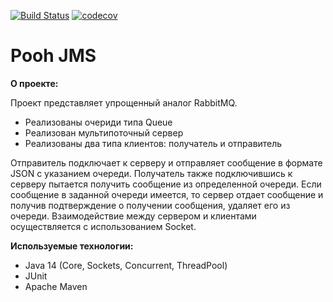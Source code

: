 [![Build Status](https://travis-ci.com/RvDmitry/job4j_pooh.svg?branch=master)](https://travis-ci.com/RvDmitry/job4j_pooh)
[![codecov](https://codecov.io/gh/RvDmitry/job4j_pooh/branch/master/graph/badge.svg?token=DK4JCJ3JIC)](https://codecov.io/gh/RvDmitry/job4j_pooh)
# Pooh JMS

**О проекте:**

Проект представляет упрощенный аналог RabbitMQ.
- Реализованы очериди типа Queue
- Реализован мультипоточный сервер
- Реализованы два типа клиентов: получатель и отправитель

Отправитель подключает к серверу и отправляет сообщение в формате JSON с указанием очереди.
Получатель также подключившись к серверу пытается получить сообщение из определенной очереди.
Если сообщение в заданной очереди имеется, то сервер отдает сообщение и получив подтверждение 
о получении сообщения, удаляет его из очереди. Взаимодействие между сервером и клиентами 
осуществляется с использованием Socket.

**Используемые технологии:**

- Java 14 (Core, Sockets, Concurrent, ThreadPool)
- JUnit
- Apache Maven